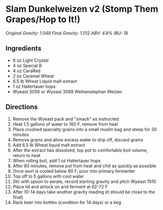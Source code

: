 # Slam Dunkelweizen v2 (Stomp Them Grapes/Hop to It!)

_Original Gravity: 1.049_
_Final Gravity: 1.012_
_ABV: 4.8%_
_IBU: 18_

## Ingredients

- 6 oz Light Crystal
- 4 oz Special B
- 4 oz CaraRed
- 2 oz Caramel Wheat
- 6.5 lb Wheat Liquid malt extract
- 1 oz Hallertauer hops
- Wyeast 3056 or Wyeast 3068 Weihenstephan Weizen


## Directions

1. Remove the Wyeast pack and "smack" as instructed
2. Heat 1.5 gallons of water to 160 F, remove from heat
3. Place crushed specialty grains into a small muslin bag and steep for 30 minutes
4. Remove grains and allow excess water to drip off, discard grains
5. Add 6.5 lb Wheat liquid malt extract
6. After the extract has dissolved, top pot to comfortable boil volume, return to heat
7. When rolling boil, add 1 oz Hallertauer hops
8. After 60 minutes, remove pot from heat and chill as quickly as possible
9. Once wort is cooled below 80 F, pour into primary fermenter
10. Top off to 5 gallons with cool water
11. Stir with spoon to aerate, record starting gravity and pitch Wyeast 1010
12. Place lid and airlock on and ferment at 62-72 F
13. After 10-14 days take another gravity reading (it should be close to the final)
14. Rack beer into bottles (condition for 14 days) or a keg
